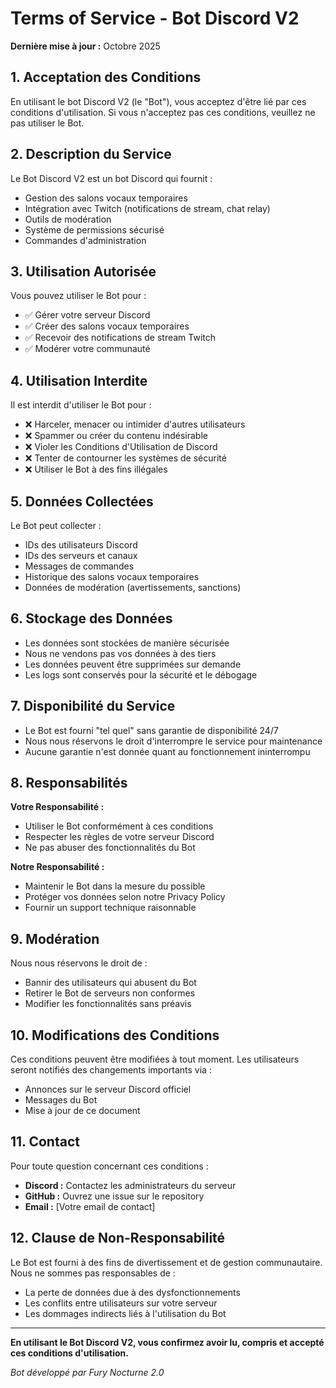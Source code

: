 # Terms of Service - Bot Discord V2

**Dernière mise à jour :** Octobre 2025

## 1. Acceptation des Conditions

En utilisant le bot Discord V2 (le "Bot"), vous acceptez d'être lié par ces conditions d'utilisation. Si vous n'acceptez pas ces conditions, veuillez ne pas utiliser le Bot.

## 2. Description du Service

Le Bot Discord V2 est un bot Discord qui fournit :
- Gestion des salons vocaux temporaires
- Intégration avec Twitch (notifications de stream, chat relay)
- Outils de modération
- Système de permissions sécurisé
- Commandes d'administration

## 3. Utilisation Autorisée

Vous pouvez utiliser le Bot pour :
- ✅ Gérer votre serveur Discord
- ✅ Créer des salons vocaux temporaires
- ✅ Recevoir des notifications de stream Twitch
- ✅ Modérer votre communauté

## 4. Utilisation Interdite

Il est interdit d'utiliser le Bot pour :
- ❌ Harceler, menacer ou intimider d'autres utilisateurs
- ❌ Spammer ou créer du contenu indésirable
- ❌ Violer les Conditions d'Utilisation de Discord
- ❌ Tenter de contourner les systèmes de sécurité
- ❌ Utiliser le Bot à des fins illégales

## 5. Données Collectées

Le Bot peut collecter :
- IDs des utilisateurs Discord
- IDs des serveurs et canaux
- Messages de commandes
- Historique des salons vocaux temporaires
- Données de modération (avertissements, sanctions)

## 6. Stockage des Données

- Les données sont stockées de manière sécurisée
- Nous ne vendons pas vos données à des tiers
- Les données peuvent être supprimées sur demande
- Les logs sont conservés pour la sécurité et le débogage

## 7. Disponibilité du Service

- Le Bot est fourni "tel quel" sans garantie de disponibilité 24/7
- Nous nous réservons le droit d'interrompre le service pour maintenance
- Aucune garantie n'est donnée quant au fonctionnement ininterrompu

## 8. Responsabilités

**Votre Responsabilité :**
- Utiliser le Bot conformément à ces conditions
- Respecter les règles de votre serveur Discord
- Ne pas abuser des fonctionnalités du Bot

**Notre Responsabilité :**
- Maintenir le Bot dans la mesure du possible
- Protéger vos données selon notre Privacy Policy
- Fournir un support technique raisonnable

## 9. Modération

Nous nous réservons le droit de :
- Bannir des utilisateurs qui abusent du Bot
- Retirer le Bot de serveurs non conformes
- Modifier les fonctionnalités sans préavis

## 10. Modifications des Conditions

Ces conditions peuvent être modifiées à tout moment. Les utilisateurs seront notifiés des changements importants via :
- Annonces sur le serveur Discord officiel
- Messages du Bot
- Mise à jour de ce document

## 11. Contact

Pour toute question concernant ces conditions :
- **Discord :** Contactez les administrateurs du serveur
- **GitHub :** Ouvrez une issue sur le repository
- **Email :** [Votre email de contact]

## 12. Clause de Non-Responsabilité

Le Bot est fourni à des fins de divertissement et de gestion communautaire. Nous ne sommes pas responsables de :
- La perte de données due à des dysfonctionnements
- Les conflits entre utilisateurs sur votre serveur
- Les dommages indirects liés à l'utilisation du Bot

---

**En utilisant le Bot Discord V2, vous confirmez avoir lu, compris et accepté ces conditions d'utilisation.**

*Bot développé par Fury Nocturne 2.0*
